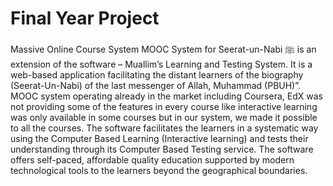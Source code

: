 # Final Year Project
 Massive Online Course System
 MOOC System for Seerat-un-Nabi ﷺ is an extension of the software – Muallim’s
Learning and Testing System. It is a web-based application facilitating the distant
learners of the biography (Seerat-Un-Nabi) of the last messenger of Allah, Muhammad
(PBUH)”. MOOC system operating already in the market including Coursera, EdX was
not providing some of the features in every course like interactive learning was only
available in some courses but in our system, we made it possible to all the courses. The
software facilitates the learners in a systematic way using the Computer Based Learning
(Interactive learning) and tests their understanding through its Computer Based Testing
service. The software offers self-paced, affordable quality education supported by
modern technological tools to the learners beyond the geographical boundaries.
